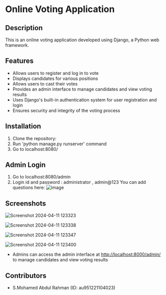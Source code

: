 # Online Voting Application

## Description

This is an online voting application developed using Django, a Python web framework.

## Features

- Allows users to register and log in to vote
- Displays candidates for various positions
- Allows users to cast their votes
- Provides an admin interface to manage candidates and view voting results
- Uses Django's built-in authentication system for user registration and login
- Ensures security and integrity of the voting process

## Installation

1. Clone the repository:
2. Run 'python manage.py runserver' command
3. Go to localhost:8080/
## Admin Login
1. Go to localhost:8080/admin
2. Login id and password : administrator , admin@123
You can add questions here:
![image](https://github.com/smdabdulrahman/VotingWebApp-Django/assets/107129565/1050571b-2d43-4155-9bce-7b05f9694525)

## Screenshots
 ![Screenshot 2024-04-11 123323](https://github.com/smdabdulrahman/VotingWebApp-Django/assets/146964623/91c87822-1778-4b13-aa08-bf54361358fb)

 ![Screenshot 2024-04-11 123338](https://github.com/smdabdulrahman/VotingWebApp-Django/assets/146964623/8c2a79bb-107d-436c-972a-e56c5cfbf569)

 ![Screenshot 2024-04-11 123347](https://github.com/smdabdulrahman/VotingWebApp-Django/assets/146964623/63345a5c-558e-4343-a4fa-5443bbaacdd8)
 
![Screenshot 2024-04-11 123400](https://github.com/smdabdulrahman/VotingWebApp-Django/assets/146964623/0e999d5c-4688-4ea4-a30c-28fb7ace95bb)


- Admins can access the admin interface at [http://localhost:8000/admin/](http://localhost:8000/admin/) to manage candidates and view voting results

## Contributors

- S.Mohamed Abdul Rahman (ID: au951221104023)
